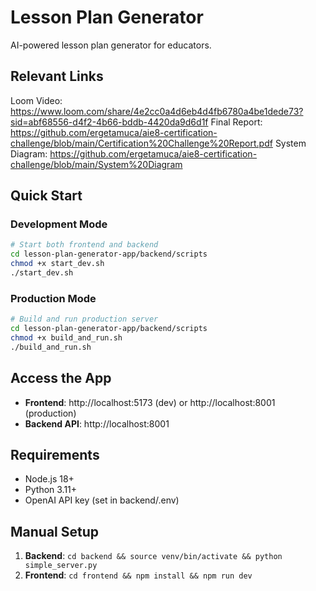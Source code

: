 # Lesson Plan Generator

AI-powered lesson plan generator for educators.

## Relevant Links
Loom Video: https://www.loom.com/share/4e2cc0a4d6eb4d4fb6780a4be1dede73?sid=abf68556-d4f2-4b66-bddb-4420da9d6d1f 
Final Report: https://github.com/ergetamuca/aie8-certification-challenge/blob/main/Certification%20Challenge%20Report.pdf
System Diagram: https://github.com/ergetamuca/aie8-certification-challenge/blob/main/System%20Diagram 

## Quick Start

### Development Mode
```bash
# Start both frontend and backend
cd lesson-plan-generator-app/backend/scripts
chmod +x start_dev.sh
./start_dev.sh
```

### Production Mode
```bash
# Build and run production server
cd lesson-plan-generator-app/backend/scripts
chmod +x build_and_run.sh
./build_and_run.sh
```

## Access the App
- **Frontend**: http://localhost:5173 (dev) or http://localhost:8001 (production)
- **Backend API**: http://localhost:8001

## Requirements
- Node.js 18+
- Python 3.11+
- OpenAI API key (set in backend/.env)

## Manual Setup
1. **Backend**: `cd backend && source venv/bin/activate && python simple_server.py`
2. **Frontend**: `cd frontend && npm install && npm run dev`
